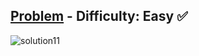 [Problem](https://www.hackerrank.com/challenges/30-operators/problem) - Difficulty: Easy :white_check_mark:
---
![solution11](https://user-images.githubusercontent.com/44196434/152366640-ae35384e-25ed-4816-be02-852d7ad3405d.png)

